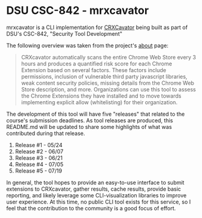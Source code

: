 # DSU CSC-842 - mrxcavator

mrxcavator is a CLI implementation for [CRXCavator](https://crxcavator.io) being built as part of DSU's CSC-842, "Security Tool Development"

The following overview was taken from the project's [about](https://crxcavator.io/docs#/README) page:
> CRXcavator automatically scans the entire Chrome Web Store every 3 hours and produces a quantified risk score for each Chrome Extension based on several factors. These factors include permissions, inclusion of vulnerable third party javascript libraries, weak content security policies, missing details from the Chrome Web Store description, and more. Organizations can use this tool to assess the Chrome Extensions they have installed and to move towards implementing explicit allow (whitelisting) for their organization.

The development of this tool will have five "releases" that related to the course's submission deadlines. As tool releases are produced, this README.md will be updated to share some highlights of what was contributed during that release.

1. Release #1 - 05/24
2. Release #2 - 06/07
3. Release #3 - 06/21
4. Release #4 - 07/05
5. Release #5 - 07/19

In general, the tool hopes to provide an easy-to-use interface to submit extensions to CRXcavator, gather results, cache results, provide basic reporting, and likely leverage some CLI-visualization libraries to improve user experience. At this time, no public CLI tool exists for this service, so I feel that the contribution to the community is a good focus of effort.

